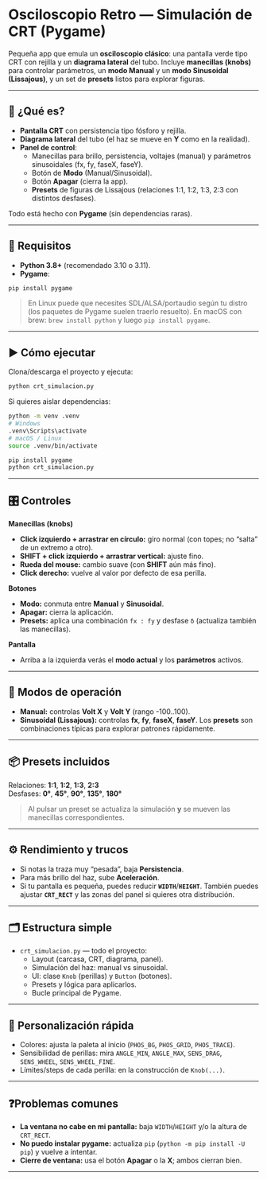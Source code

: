 # Osciloscopio Retro — Simulación de CRT (Pygame)

Pequeña app que emula un **osciloscopio clásico**: una pantalla verde tipo CRT con rejilla y un **diagrama lateral** del tubo.
Incluye **manecillas (knobs)** para controlar parámetros, un **modo Manual** y un **modo Sinusoidal (Lissajous)**, y un set de **presets** listos para explorar figuras.

---

## 🧩 ¿Qué es?

- **Pantalla CRT** con persistencia tipo fósforo y rejilla.
- **Diagrama lateral** del tubo (el haz se mueve en **Y** como en la realidad).
- **Panel de control**:
  - Manecillas para brillo, persistencia, voltajes (manual) y parámetros sinusoidales (fx, fy, faseX, faseY).
  - Botón de **Modo** (Manual/Sinusoidal).
  - Botón **Apagar** (cierra la app).
  - **Presets** de figuras de Lissajous (relaciones 1:1, 1:2, 1:3, 2:3 con distintos desfases).

Todo está hecho con **Pygame** (sin dependencias raras).

---

## 🚀 Requisitos

- **Python 3.8+** (recomendado 3.10 o 3.11).
- **Pygame**:

```bash
pip install pygame
```

> En Linux puede que necesites SDL/ALSA/portaudio según tu distro (los paquetes de Pygame suelen traerlo resuelto).
> En macOS con brew: `brew install python` y luego `pip install pygame`.

---

## ▶️ Cómo ejecutar

Clona/descarga el proyecto y ejecuta:

```bash
python crt_simulacion.py
```

Si quieres aislar dependencias:

```bash
python -m venv .venv
# Windows
.venv\Scripts\activate
# macOS / Linux
source .venv/bin/activate

pip install pygame
python crt_simulacion.py
```

---

## 🎛️ Controles

**Manecillas (knobs)**  
- **Click izquierdo + arrastrar en círculo:** giro normal (con topes; no “salta” de un extremo a otro).
- **SHIFT + click izquierdo + arrastrar vertical:** ajuste fino.
- **Rueda del mouse:** cambio suave (con **SHIFT** aún más fino).
- **Click derecho:** vuelve al valor por defecto de esa perilla.

**Botones**
- **Modo:** conmuta entre **Manual** y **Sinusoidal**.
- **Apagar:** cierra la aplicación.
- **Presets:** aplica una combinación `fx : fy` y desfase `δ` (actualiza también las manecillas).

**Pantalla**
- Arriba a la izquierda verás el **modo actual** y los **parámetros** activos.

---

## 🧪 Modos de operación

- **Manual:** controlas **Volt X** y **Volt Y** (rango -100..100).
- **Sinusoidal (Lissajous):** controlas **fx**, **fy**, **faseX**, **faseY**.
  Los **presets** son combinaciones típicas para explorar patrones rápidamente.

---

## 📦 Presets incluidos

Relaciones: **1:1**, **1:2**, **1:3**, **2:3**  
Desfases: **0°**, **45°**, **90°**, **135°**, **180°**

> Al pulsar un preset se actualiza la simulación **y** se mueven las manecillas correspondientes.

---

## ⚙️ Rendimiento y trucos

- Si notas la traza muy “pesada”, baja **Persistencia**.
- Para más brillo del haz, sube **Aceleración**.
- Si tu pantalla es pequeña, puedes reducir **`WIDTH`**/**`HEIGHT`**.
  También puedes ajustar **`CRT_RECT`** y las zonas del panel si quieres otra distribución.

---

## 🗂️ Estructura simple

- `crt_simulacion.py` — todo el proyecto:
  - Layout (carcasa, CRT, diagrama, panel).
  - Simulación del haz: manual vs sinusoidal.
  - UI: clase `Knob` (perillas) y `Button` (botones).
  - Presets y lógica para aplicarlos.
  - Bucle principal de Pygame.

---

## 🔧 Personalización rápida

- Colores: ajusta la paleta al inicio (`PHOS_BG`, `PHOS_GRID`, `PHOS_TRACE`).
- Sensibilidad de perillas: mira `ANGLE_MIN`, `ANGLE_MAX`, `SENS_DRAG`, `SENS_WHEEL`, `SENS_WHEEL_FINE`.
- Límites/steps de cada perilla: en la construcción de `Knob(...)`.

---

## ❓Problemas comunes

- **La ventana no cabe en mi pantalla:** baja `WIDTH`/`HEIGHT` y/o la altura de `CRT_RECT`.
- **No puedo instalar pygame:** actualiza `pip` (`python -m pip install -U pip`) y vuelve a intentar.
- **Cierre de ventana:** usa el botón **Apagar** o la **X**; ambos cierran bien.

---

